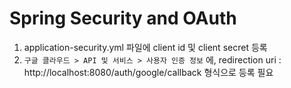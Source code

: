 # Spring Security and OAuth

1. application-security.yml 파일에 client id 및 client secret 등록
2. `구글 클라우드 > API 및 서비스 > 사용자 인증 정보` 에, redirection uri : http://localhost:8080/auth/google/callback 형식으로 등록 필요